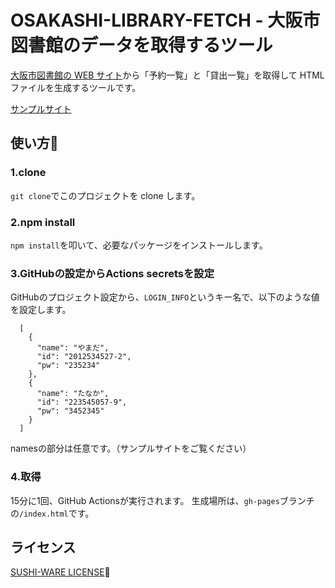 # OSAKASHI-LIBRARY-FETCH - 大阪市図書館のデータを取得するツール

[大阪市図書館の WEB サイト](https://www.oml.city.osaka.lg.jp/)から「予約一覧」と「貸出一覧」を取得して HTML ファイルを生成するツールです。  

[サンプルサイト](https://osakashi-library.penpen-dev.com/)

## 使い方📖

### 1.clone
`git clone`でこのプロジェクトを clone します。
### 2.npm install
`npm install`を叩いて、必要なパッケージをインストールします。
### 3.GitHubの設定からActions secretsを設定
GitHubのプロジェクト設定から、`LOGIN_INFO`というキー名で、以下のような値を設定します。
```
  [
    {
      "name": "やまだ",
      "id": "2012534527-2",
      "pw": "235234"
    },
    {
      "name": "たなか",
      "id": "223545057-9",
      "pw": "3452345"
    }
  ]
```

namesの部分は任意です。（サンプルサイトをご覧ください）

### 4.取得
15分に1回、GitHub Actionsが実行されます。
生成場所は、`gh-pages`ブランチの`/index.html`です。

## ライセンス
[SUSHI-WARE LICENSE](https://github.com/MakeNowJust/sushi-ware)🍣
